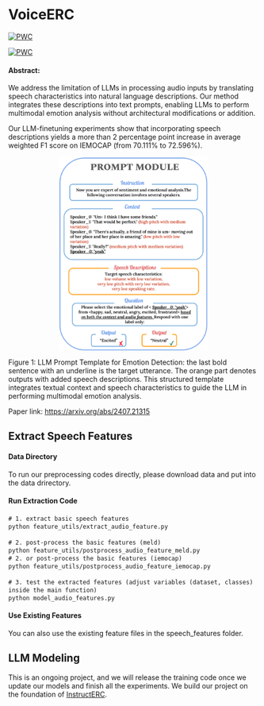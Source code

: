 # VoiceERC

[![PWC](https://img.shields.io/endpoint.svg?url=https://paperswithcode.com/badge/2407-21315/emotion-recognition-in-conversation-on)](https://paperswithcode.com/sota/emotion-recognition-in-conversation-on?p=2407-21315)

	
[![PWC](https://img.shields.io/endpoint.svg?url=https://paperswithcode.com/badge/2407-21315/emotion-recognition-in-conversation-on-meld)](https://paperswithcode.com/sota/emotion-recognition-in-conversation-on-meld?p=2407-21315)


#### Abstract: 
We address the limitation of LLMs in processing audio inputs by translating speech characteristics into natural language descriptions. Our method integrates these descriptions into text prompts, enabling LLMs to perform multimodal emotion analysis without architectural modifications or addition. 

 Our LLM-finetuning experiments show that incorporating speech descriptions yields a more than 2 percentage point increase in average weighted F1 score on IEMOCAP (from 70.111% to 72.596%).


<p align="center">
    <img src="image.png" width=60% align="middle">
</p>

Figure 1: LLM Prompt Template for Emotion Detection: the last bold sentence with an underline is the target utterance. The orange part denotes outputs with added speech descriptions. This structured template integrates textual context and speech characteristics to guide the LLM in performing multimodal emotion analysis.

Paper link: https://arxiv.org/abs/2407.21315


## Extract Speech Features

#### Data Directory
To run our preprocessing codes directly, please download data and put into the data drirectory.

#### Run Extraction Code
```
# 1. extract basic speech features
python feature_utils/extract_audio_feature.py

# 2. post-process the basic features (meld)
python feature_utils/postprocess_audio_feature_meld.py
# 2. or post-process the basic features (iemocap)
python feature_utils/postprocess_audio_feature_iemocap.py

# 3. test the extracted features (adjust variables (dataset, classes) inside the main function)
python model_audio_features.py
```

#### Use Existing Features
You can also use the existing feature files in the speech_features folder.

## LLM Modeling
This is an ongoing project, and we will release the training code once we update our models and finish all the experiments. We build our project on the foundation of [InstructERC](https://github.com/LIN-SHANG/InstructERC).